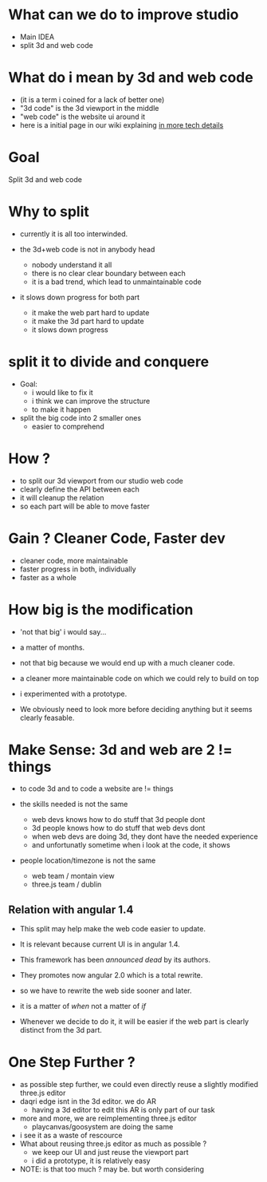 # What can we do to improve studio

* Main IDEA
* split 3d and web code

# What do i mean by 3d and web code
- (it is a term i coined for a lack of better one)
- "3d code" is the 3d viewport in the middle
- "web code" is the website ui around it
- here is a initial page in our wiki explaining [in more tech details]( https://bitbucket.org/daqri1/4dstudio/wiki/Viewport%20in%20Iframe%20architecture)

# Goal

Split 3d and web code

# Why to split
- currently it is all too interwinded.

- the 3d+web code is not in anybody head
  - nobody understand it all
  - there is no clear clear boundary between each
  - it is a bad trend, which lead to unmaintainable code

- it slows down progress for both part
  - it make the web part hard to update
  - it make the 3d part hard to update
  - it slows down progress

# split it to divide and conquere
- Goal:
  - i would like to fix it
  - i think we can improve the structure
  - to make it happen
- split the big code into 2 smaller ones
  - easier to comprehend

# How ?
- to split our 3d viewport from our studio web code
- clearly define the API between each
- it will cleanup the relation
- so each part will be able to move faster

# Gain ? Cleaner Code, Faster dev
- cleaner code, more maintainable
- faster progress in both, individually
- faster as a whole

# How big is the modification
- 'not that big' i would say...
- a matter of months.
- not that big because we would end up with a much cleaner code.
- a cleaner more maintainable code on which we could rely to build on top

- i experimented with a prototype. 
- We obviously need to look more before deciding anything but it seems clearly feasable.


# Make Sense: 3d and web are 2 != things
- to code 3d and to code a website are != things

- the skills needed is not the same
  - web devs knows how to do stuff that 3d people dont
  - 3d people knows how to do stuff that web devs dont
  - when web devs are doing 3d, they dont have the needed experience
  - and unfortunatly sometime when i look at the code, it shows

- people location/timezone is not the same
  - web team / montain view
  - three.js team / dublin

## Relation with angular 1.4
- This split may help make the web code easier to update.

- It is relevant because current UI is in angular 1.4.
- This framework has been *announced dead* by its authors.
- They promotes now angular 2.0 which is a total rewrite.
- so we have to rewrite the web side sooner and later.
- it is a matter of *when* not a matter of *if*

- Whenever we decide to do it, it will be easier if the web part is clearly 
  distinct from the 3d part.

# One Step Further ?
- as possible step further, we could even directly reuse a slightly modified three.js editor
- daqri edge isnt in the 3d editor. we do AR
  - having a 3d editor to edit this AR is only part of our task
- more and more, we are reimplementing three.js editor
  - playcanvas/goosystem are doing the same
- i see it as a waste of rescource
- What about reusing three.js editor as much as possible ?
  - we keep our UI and just reuse the viewport part
  - i did a prototype, it is relatively easy
- NOTE: is that too much ? may be. but worth considering
